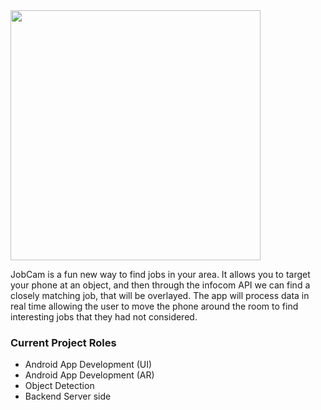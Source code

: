 <img src="https://i.imgur.com/oXNYPt6.png" width=400px style="text-align: center;"/>

JobCam is a fun new way to find jobs in your area. It allows you to target your phone at an object, and then through the infocom API we can find a closely matching job, that will be overlayed. The app will process data in real time allowing the user to move the phone around the room to find interesting jobs that they had not considered. 

### Current Project Roles

- Android App Development (UI)
- Android App Development (AR)
- Object Detection
- Backend Server side
